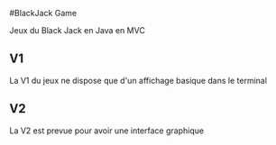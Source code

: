 #BlackJack Game

Jeux du Black Jack  en Java en MVC



## V1

La V1 du jeux ne dispose que d'un affichage basique dans le terminal

## V2

La V2 est prevue pour avoir une interface graphique
